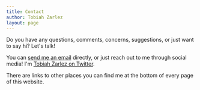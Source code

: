 ```yaml
---
title: Contact
author: Tobiah Zarlez
layout: page
---
```

Do you have any questions, comments, concerns, suggestions, or just want to say hi? Let's talk!

You can [send me an email](mailto:Contact&#64;TobiahZ.com) directly, or just reach out to me through social media! I'm <a title="at TobiahZarlez on Twitter" href="http://twitter.com/TobiahZarlez" target="_blank">Tobiah Zarlez on Twitter</a>.

There are links to other places you can find me at the bottom of every page of this website.